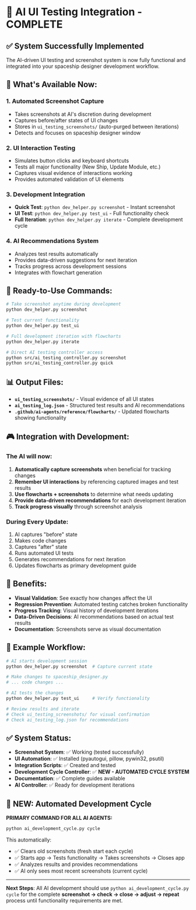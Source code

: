 # 🤖 AI UI Testing Integration - COMPLETE

## ✅ System Successfully Implemented

The AI-driven UI testing and screenshot system is now fully functional and integrated into your spaceship designer development workflow.

## 🎯 What's Available Now:

### 1. **Automated Screenshot Capture**
- Takes screenshots at AI's discretion during development
- Captures before/after states of UI changes
- Stores in `ui_testing_screenshots/` (auto-purged between iterations)
- Detects and focuses on spaceship designer window

### 2. **UI Interaction Testing** 
- Simulates button clicks and keyboard shortcuts
- Tests all major functionality (New Ship, Update Module, etc.)
- Captures visual evidence of interactions working
- Provides automated validation of UI elements

### 3. **Development Integration**
- **Quick Test**: `python dev_helper.py screenshot` - Instant screenshot
- **UI Test**: `python dev_helper.py test_ui` - Full functionality check
- **Full Iteration**: `python dev_helper.py iterate` - Complete development cycle

### 4. **AI Recommendations System**
- Analyzes test results automatically
- Provides data-driven suggestions for next iteration  
- Tracks progress across development sessions
- Integrates with flowchart generation

## 🔧 Ready-to-Use Commands:

```bash
# Take screenshot anytime during development
python dev_helper.py screenshot

# Test current functionality
python dev_helper.py test_ui  

# Full development iteration with flowcharts
python dev_helper.py iterate

# Direct AI testing controller access
python src/ai_testing_controller.py screenshot
python src/ai_testing_controller.py quick
```

## 📊 Output Files:

- **`ui_testing_screenshots/`** - Visual evidence of all UI states
- **`ai_testing_log.json`** - Structured test results and AI recommendations
- **`.github/ai-agents/reference/flowcharts/`** - Updated flowcharts showing functionality

## 🎮 Integration with Development:

### The AI will now:
1. **Automatically capture screenshots** when beneficial for tracking changes
2. **Remember UI interactions** by referencing captured images and test results
3. **Use flowcharts + screenshots** to determine what needs updating
4. **Provide data-driven recommendations** for each development iteration
5. **Track progress visually** through screenshot analysis

### During Every Update:
1. AI captures "before" state
2. Makes code changes
3. Captures "after" state  
4. Runs automated UI tests
5. Generates recommendations for next iteration
6. Updates flowcharts as primary development guide

## 🚀 Benefits:

- **Visual Validation**: See exactly how changes affect the UI
- **Regression Prevention**: Automated testing catches broken functionality
- **Progress Tracking**: Visual history of development iterations
- **Data-Driven Decisions**: AI recommendations based on actual test results
- **Documentation**: Screenshots serve as visual documentation

## 📱 Example Workflow:

```bash
# AI starts development session
python dev_helper.py screenshot  # Capture current state

# Make changes to spaceship_designer.py
# ... code changes ...

# AI tests the changes
python dev_helper.py test_ui     # Verify functionality

# Review results and iterate
# Check ui_testing_screenshots/ for visual confirmation
# Check ai_testing_log.json for recommendations
```

## ✅ System Status:

- **Screenshot System**: ✅ Working (tested successfully)  
- **UI Automation**: ✅ Installed (pyautogui, pillow, pywin32, psutil)
- **Integration Scripts**: ✅ Created and tested
- **Development Cycle Controller**: ✅ **NEW - AUTOMATED CYCLE SYSTEM**
- **Documentation**: ✅ Complete guides available
- **AI Controller**: ✅ Ready for development iterations

## 🔄 **NEW: Automated Development Cycle**

**PRIMARY COMMAND FOR ALL AI AGENTS:**
```bash
python ai_development_cycle.py cycle
```

This automatically:
- ✅ Clears old screenshots (fresh start each cycle)
- ✅ Starts app → Tests functionality → Takes screenshots → Closes app
- ✅ Analyzes results and provides recommendations  
- ✅ AI only sees most recent screenshots (current cycle)

---

**Next Steps**: All AI development should use `python ai_development_cycle.py cycle` for the complete **screenshot → check → close → adjust → repeat** process until functionality requirements are met.
